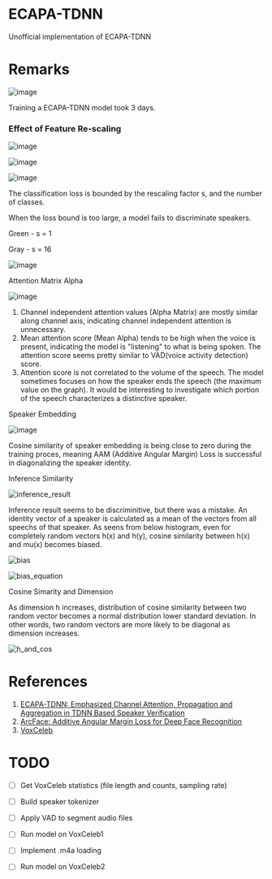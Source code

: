 # ECAPA-TDNN
Unofficial implementation of ECAPA-TDNN

# Remarks

![image](fig/loss_graph.png)

Training a ECAPA-TDNN model took 3 days.



### Effect of Feature Re-scaling

![image](fig/s-scale.png)



![image](fig/loss-equation.png)



![image](fig/equations.png)



The classification loss is bounded by the rescaling factor s, and the number of classes.

When the loss bound is too large, a model fails to discriminate speakers. 

Green - s = 1

Gray - s = 16



![image](fig/hyper-radius.png)



Attention Matrix Alpha

![image](fig/alpha_attention.png)

1. Channel independent attention values (Alpha Matrix) are mostly similar along channel axis, indicating channel independent attention is unnecessary.
2. Mean attention score (Mean Alpha) tends to be high when the voice is present, indicating the model is "listening" to what is being spoken. The attention score seems pretty similar to VAD(voice activity detection) score.
3. Attention score is not correlated to the volume of the speech. The model sometimes focuses on how the speaker ends the speech (the maximum value on the graph). It would be interesting to investigate which portion of the speech characterizes a distinctive speaker.



Speaker Embedding

![image](fig/diagonal.png)

Cosine similarity of speaker embedding is being close to zero during the training proces, meaning AAM (Additive Angular Margin) Loss is successful in diagonalizing the speaker identity.



Inference Similarity

![inference_result](fig/inference_result.png)

Inference result seems to be discriminitive, but there was a mistake. An identity vector of a speaker is calculated as a mean of the vectors from all speechs of that speaker. As seens from below histogram, even for completely random vectors h(x) and h(y), cosine similarity between h(x) and mu(x) becomes biased.



![bias](fig/bias.png)

![bias_equation](fig/bias_equation.png)



Cosine Simarity and Dimension

As dimension h increases, distribution of cosine similarity between two random vector becomes a normal distribution lower standard deviation. In other words, two random vectors are more likely to be diagonal as dimension increases.

![h_and_cos](fig/h_and_cos.png)

# References

1. [ECAPA-TDNN: Emphasized Channel Attention, Propagation and Aggregation in TDNN Based Speaker Verification](https://arxiv.org/abs/2005.07143)
2. [ArcFace: Additive Angular Margin Loss for Deep Face Recognition](https://arxiv.org/abs/1801.07698)
3. [VoxCeleb](https://www.robots.ox.ac.uk/~vgg/data/voxceleb/)

# TODO

- [ ] Get VoxCeleb statistics (file length and counts, sampling rate)

- [ ] Build speaker tokenizer

- [ ] Apply VAD to segment audio files

- [ ] Run model on VoxCeleb1

- [ ] Implement .m4a loading

- [ ] Run model on VoxCeleb2

  

  

